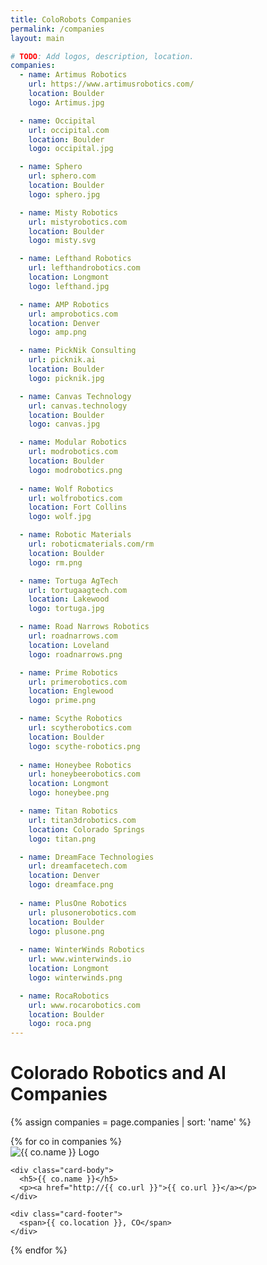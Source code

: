 ```yaml
---
title: ColoRobots Companies
permalink: /companies
layout: main

# TODO: Add logos, description, location.
companies:
  - name: Artimus Robotics
    url: https://www.artimusrobotics.com/
    location: Boulder
    logo: Artimus.jpg

  - name: Occipital
    url: occipital.com
    location: Boulder
    logo: occipital.jpg

  - name: Sphero
    url: sphero.com
    location: Boulder
    logo: sphero.jpg

  - name: Misty Robotics
    url: mistyrobotics.com
    location: Boulder
    logo: misty.svg

  - name: Lefthand Robotics
    url: lefthandrobotics.com
    location: Longmont
    logo: lefthand.jpg

  - name: AMP Robotics
    url: amprobotics.com
    location: Denver
    logo: amp.png

  - name: PickNik Consulting
    url: picknik.ai
    location: Boulder
    logo: picknik.jpg

  - name: Canvas Technology
    url: canvas.technology
    location: Boulder
    logo: canvas.jpg

  - name: Modular Robotics
    url: modrobotics.com
    location: Boulder
    logo: modrobotics.png
    
  - name: Wolf Robotics
    url: wolfrobotics.com
    location: Fort Collins
    logo: wolf.jpg

  - name: Robotic Materials
    url: roboticmaterials.com/rm
    location: Boulder
    logo: rm.png

  - name: Tortuga AgTech
    url: tortugaagtech.com
    location: Lakewood
    logo: tortuga.jpg

  - name: Road Narrows Robotics
    url: roadnarrows.com
    location: Loveland
    logo: roadnarrows.png

  - name: Prime Robotics
    url: primerobotics.com
    location: Englewood
    logo: prime.png

  - name: Scythe Robotics
    url: scytherobotics.com
    location: Boulder
    logo: scythe-robotics.png
    
  - name: Honeybee Robotics
    url: honeybeerobotics.com
    location: Longmont
    logo: honeybee.png

  - name: Titan Robotics
    url: titan3drobotics.com
    location: Colorado Springs
    logo: titan.png

  - name: DreamFace Technologies
    url: dreamfacetech.com
    location: Denver
    logo: dreamface.png
  
  - name: PlusOne Robotics
    url: plusonerobotics.com
    location: Boulder
    logo: plusone.png
  
  - name: WinterWinds Robotics
    url: www.winterwinds.io
    location: Longmont
    logo: winterwinds.png

  - name: RocaRobotics
    url: www.rocarobotics.com
    location: Boulder
    logo: roca.png
---
```


<h1 class="page-title">Colorado Robotics and AI Companies</h1>

<div class="card-deck w-100">

{% assign companies = page.companies | sort: 'name' %}
<div class="row">
{% for co in companies %}
<div class="col-lg-3 col-md-4 col-12 mt-5">
  <div class="card text-center inline-block company-card">
    <div class="card-img-top company-card-logo-container align-middle">
        <img class="mx-auto company-card-logo"
src="images/companies/{{ co.logo }}"
         alt="{{ co.name }} Logo"/>
    </div>

    <div class="card-body">
      <h5>{{ co.name }}</h5>
      <p><a href="http://{{ co.url }}">{{ co.url }}</a></p>
    </div>

    <div class="card-footer">
      <span>{{ co.location }}, CO</span>
    </div>
  </div>
</div>
{% endfor %}
</div>

</div>

